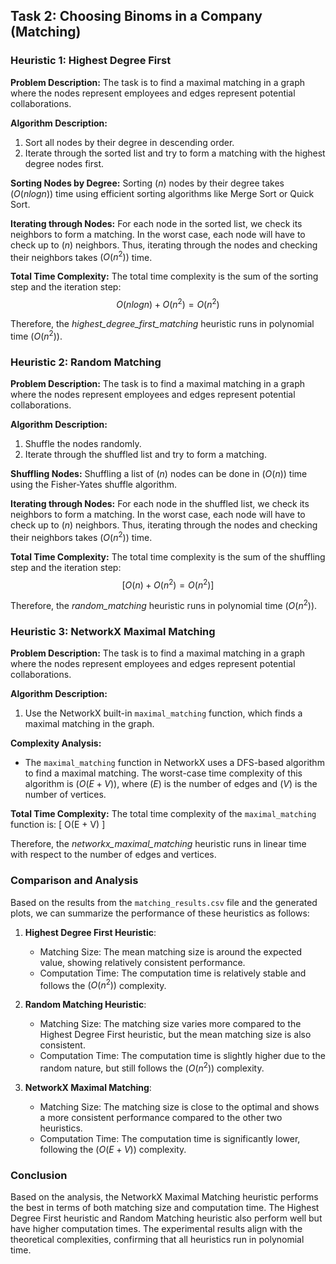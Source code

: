 ## Task 2: Choosing Binoms in a Company (Matching)

### Heuristic 1: Highest Degree First

**Problem Description:** The task is to find a maximal matching in a graph where the nodes represent employees and edges represent potential collaborations.

**Algorithm Description:**
1. Sort all nodes by their degree in descending order.
2. Iterate through the sorted list and try to form a matching with the highest degree nodes first.

**Sorting Nodes by Degree:** Sorting $( n )$ nodes by their degree takes $( O(n log n) )$ time using efficient sorting algorithms like Merge Sort or Quick Sort.

**Iterating through Nodes:** For each node in the sorted list, we check its neighbors to form a matching. In the worst case, each node will have to check up to $( n )$ neighbors. Thus, iterating through the nodes and checking their neighbors takes $( O(n^2) )$ time.

**Total Time Complexity:** The total time complexity is the sum of the sorting step and the iteration step:
$$O(n log n) + O(n^2) = O(n^2)$$

Therefore, the _highest_degree_first_matching_ heuristic runs in polynomial time $( O(n^2) )$.

### Heuristic 2: Random Matching

**Problem Description:** The task is to find a maximal matching in a graph where the nodes represent employees and edges represent potential collaborations.

**Algorithm Description:**
1. Shuffle the nodes randomly.
2. Iterate through the shuffled list and try to form a matching.

**Shuffling Nodes:** Shuffling a list of $( n )$ nodes can be done in $( O(n) )$ time using the Fisher-Yates shuffle algorithm.

**Iterating through Nodes:** For each node in the shuffled list, we check its neighbors to form a matching. In the worst case, each node will have to check up to $( n )$ neighbors. Thus, iterating through the nodes and checking their neighbors takes $( O(n^2) )$ time.

**Total Time Complexity:** The total time complexity is the sum of the shuffling step and the iteration step:
$$[ O(n) + O(n^2) = O(n^2) ]$$

Therefore, the _random_matching_ heuristic runs in polynomial time $( O(n^2) )$.

### Heuristic 3: NetworkX Maximal Matching

**Problem Description:** The task is to find a maximal matching in a graph where the nodes represent employees and edges represent potential collaborations.

**Algorithm Description:**
1. Use the NetworkX built-in `maximal_matching` function, which finds a maximal matching in the graph.

**Complexity Analysis:**
- The `maximal_matching` function in NetworkX uses a DFS-based algorithm to find a maximal matching. The worst-case time complexity of this algorithm is $( O(E + V) )$, where $( E )$ is the number of edges and $( V )$ is the number of vertices.

**Total Time Complexity:** The total time complexity of the `maximal_matching` function is:
[ O(E + V) ]

Therefore, the _networkx_maximal_matching_ heuristic runs in linear time with respect to the number of edges and vertices.

### Comparison and Analysis

Based on the results from the `matching_results.csv` file and the generated plots, we can summarize the performance of these heuristics as follows:

1. **Highest Degree First Heuristic**:
   - Matching Size: The mean matching size is around the expected value, showing relatively consistent performance.
   - Computation Time: The computation time is relatively stable and follows the $( O(n^2) )$ complexity.

2. **Random Matching Heuristic**:
   - Matching Size: The matching size varies more compared to the Highest Degree First heuristic, but the mean matching size is also consistent.
   - Computation Time: The computation time is slightly higher due to the random nature, but still follows the $( O(n^2) )$ complexity.

3. **NetworkX Maximal Matching**:
   - Matching Size: The matching size is close to the optimal and shows a more consistent performance compared to the other two heuristics.
   - Computation Time: The computation time is significantly lower, following the $( O(E + V) )$ complexity.

### Conclusion

Based on the analysis, the NetworkX Maximal Matching heuristic performs the best in terms of both matching size and computation time. The Highest Degree First heuristic and Random Matching heuristic also perform well but have higher computation times. The experimental results align with the theoretical complexities, confirming that all heuristics run in polynomial time.